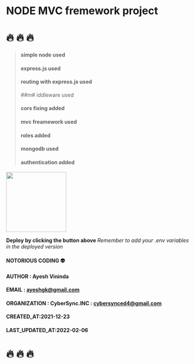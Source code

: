 # NODE MVC fremework project

# 🔥 🔥 🔥


> #### simple node used
> #### express.js used
> #### routing with express.js used
> ##m# iddleware used
> #### cors fixing added
> #### mvc freamework used
> #### roles added
> #### mongodb used
> #### authentication added




[<img src="https://cdn.gomix.com/2bdfb3f8-05ef-4035-a06e-2043962a3a13%2Fremix-button.svg" width="163px" />](https://glitch.com/edit/#!/import/github/AyeshGK/node-mvc-framework)

**Deploy by clicking the button above**
_Remember to add your .env variables in the deployed version_



#### NOTORIOUS CODING 👽

#### AUTHOR : Ayesh Vininda
#### EMAIL : ayeshgk@gmail.com
#### ORGANIZATION : CyberSync.INC : cybersynced4@gmail.com
#### CREATED_AT:2021-12-23
#### LAST_UPDATED_AT:2022-02-06

# 🔥 🔥 🔥
